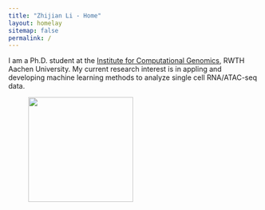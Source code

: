 ```yaml
---
title: "Zhijian Li - Home"
layout: homelay
sitemap: false
permalink: /
---
```


I am a Ph.D. student at the [Institute for Computational Genomics](http://www.costalab.org/), RWTH Aachen University. My current research interest is in appling and developing machine learning methods to analyze single cell RNA/ATAC-seq data.

<figure class="fourth">
  <img src="{{ site.url }}{{ site.baseurl }}/images/logopic/icg-logo.png" style="width: 210px">
</figure>
